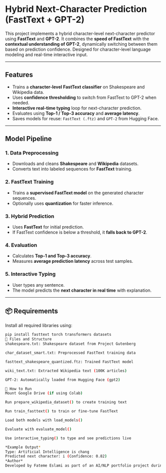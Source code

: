 # Hybrid Next-Character Prediction (FastText + GPT-2)

This project implements a hybrid character-level next-character predictor using **FastText** and **GPT-2**. It combines the **speed of FastText** with the **contextual understanding of GPT-2**, dynamically switching between them based on prediction confidence. Designed for character-level language modeling and real-time interactive input.

---

##  Features

- Trains a **character-level FastText classifier** on Shakespeare and Wikipedia data.
- Uses **confidence thresholding** to switch from FastText to GPT-2 when needed.
- **Interactive real-time typing** loop for next-character prediction.
- Evaluates using **Top-1 / Top-3 accuracy** and **average latency**.
- Saves models for reuse: `FastText (.ftz)` and `GPT-2` from Hugging Face.

---

##  Model Pipeline

### 1. Data Preprocessing
- Downloads and cleans **Shakespeare** and **Wikipedia** datasets.
- Converts text into labeled sequences for **FastText** training.

### 2. FastText Training
- Trains a **supervised FastText model** on the generated character sequences.
- Optionally uses **quantization** for faster inference.

### 3. Hybrid Prediction
- Uses **FastText** for initial prediction.
- If FastText confidence is below a threshold, it **falls back to GPT-2**.

### 4. Evaluation
- Calculates **Top-1 and Top-3 accuracy**.
- Measures **average prediction latency** across test samples.

### 5. Interactive Typing
- User types any sentence.
- The model predicts the **next character in real time** with explanation.

---

## 📦 Requirements

Install all required libraries using:

```bash
pip install fasttext torch transformers datasets
📁 Files and Structure
shakespeare.txt: Shakespeare dataset from Project Gutenberg

char_dataset_smart.txt: Preprocessed FastText training data

fasttext_shakespeare_quantized.ftz: Trained FastText model

wiki_text.txt: Extracted Wikipedia text (100K articles)

GPT-2: Automatically loaded from Hugging Face (gpt2)

🚀 How to Run
Mount Google Drive (if using Colab)

Run prepare_wikipedia_dataset() to create training text

Run train_fasttext() to train or fine-tune FastText

Load both models with load_models()

Evaluate with evaluate_model()

Use interactive_typing() to type and see predictions live

*Example Output*
Type: Artificial Intelligence is chang
Predicted next character: i (Confidence: 0.82)
*Author*
Developed by Fateme Eslami as part of an AI/NLP portfolio project during the MSc in Artificial Intelligence at the University of Birmingham.



